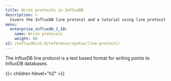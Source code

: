 ```yaml
---
title: Write protocols in InfluxDB
description: >
  Covers the InfluxDB line protocol and a tutorial using line protocol to write data to InfluxDB.
menu:
  enterprise_influxdb_1_10:
    name: Write protocols
    weight: 80
v2: /influxdb/v2.0/reference/syntax/line-protocol/
---
```


The InfluxDB line protocol is a text based format for writing points to InfluxDB databases.

{{< children hlevel="h2" >}}

